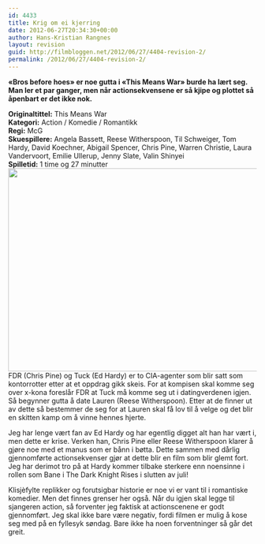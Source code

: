 ```yaml
---
id: 4433
title: Krig om ei kjerring
date: 2012-06-27T20:34:30+00:00
author: Hans-Kristian Rangnes
layout: revision
guid: http://filmbloggen.net/2012/06/27/4404-revision-2/
permalink: /2012/06/27/4404-revision-2/
---
```

**&laquo;Bros before hoes&raquo; er noe gutta i &laquo;This Means War&raquo; burde ha lært seg. Man ler et par ganger, men når actionsekvensene er så kjipe og plottet så åpenbart er det ikke nok.**<!--more-->

**Originaltittel:** This Means War  
**Kategori:** Action / Komedie / Romantikk  
**Regi:** McG  
**Skuespillere:** Angela Bassett, Reese Witherspoon, Til Schweiger, Tom Hardy, David Koechner, Abigail Spencer, Chris Pine, Warren Christie, Laura Vandervoort, Emilie Ullerup, Jenny Slate, Valin Shinyei  
**Spilletid:** 1 time og 27 minutter <img class="alignnone size-large wp-image-4432" src="http://filmbloggen.net/wp-content/uploads//2012/06/oadbdpq8-620x412.jpg" alt="" width="620" height="412" />  
FDR (Chris Pine) og Tuck (Ed Hardy) er to CIA-agenter som blir satt som kontorrotter etter at et oppdrag gikk skeis. For at kompisen skal komme seg over x-kona foreslår FDR at Tuck må komme seg ut i datingverdenen igjen. Så begynner gutta å date Lauren (Reese Witherspoon). Etter at de finner ut av dette så bestemmer de seg for at Lauren skal få lov til å velge og det blir en skitten kamp om å vinne hennes hjerte.

Jeg har lenge vært fan av Ed Hardy og har egentlig digget alt han har vært i, men dette er krise. Verken han, Chris Pine eller Reese Witherspoon klarer å gjøre noe med et manus som er bånn i bøtta. Dette sammen med dårlig gjennomførte actionsekvenser gjør at dette blir en film som blir glemt fort. Jeg har derimot tro på at Hardy kommer tilbake sterkere enn noensinne i rollen som Bane i The Dark Knight Rises i slutten av juli!

Klisjèfylte replikker og forutsigbar historie er noe vi er vant til i romantiske komedier. Men det finnes grenser her også. Når du igjen skal legge til sjangeren action, så forventer jeg faktisk at actionscenene er godt gjennomført. Jeg skal ikke bare være negativ, fordi filmen er mulig å kose seg med på en fyllesyk søndag. Bare ikke ha noen forventninger så går det greit.